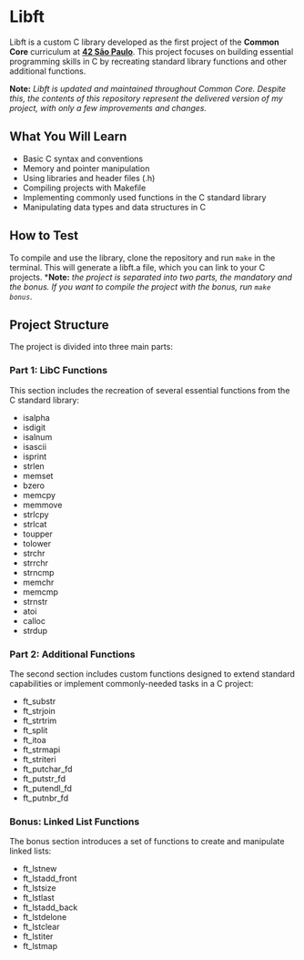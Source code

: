 # Libft
Libft is a custom C library developed as the first project of the **Common Core** curriculum at [**42 São Paulo**](https://www.42sp.org.br/). This project focuses on building essential programming skills in C by recreating standard library functions and other additional functions.

**Note:** *Libft is updated and maintained throughout Common Core. Despite this, the contents of this repository represent the delivered version of my project, with only a few improvements and changes.*

## What You Will Learn
- Basic C syntax and conventions
- Memory and pointer manipulation
- Using libraries and header files (.h)
- Compiling projects with Makefile
- Implementing commonly used functions in the C standard library
- Manipulating data types and data structures in C

## How to Test
To compile and use the library, clone the repository and run `make` in the terminal. This will generate a libft.a file, which you can link to your C projects.
***Note:** _the project is separated into two parts, the mandatory and the bonus. If you want to compile the project with the bonus, run `make bonus`_.

## Project Structure
The project is divided into three main parts:

### Part 1: LibC Functions
This section includes the recreation of several essential functions from the C standard library:

- isalpha
- isdigit
- isalnum
- isascii
- isprint
- strlen
- memset
- bzero
- memcpy
- memmove
- strlcpy
- strlcat
- toupper
- tolower
- strchr
- strrchr
- strncmp
- memchr
- memcmp
- strnstr
- atoi
- calloc
- strdup

### Part 2: Additional Functions
The second section includes custom functions designed to extend standard capabilities or implement commonly-needed tasks in a C project:

- ft_substr
- ft_strjoin
- ft_strtrim
- ft_split
- ft_itoa
- ft_strmapi
- ft_striteri
- ft_putchar_fd
- ft_putstr_fd
- ft_putendl_fd
- ft_putnbr_fd

### Bonus: Linked List Functions
The bonus section introduces a set of functions to create and manipulate linked lists:

- ft_lstnew
- ft_lstadd_front
- ft_lstsize
- ft_lstlast
- ft_lstadd_back
- ft_lstdelone
- ft_lstclear
- ft_lstiter
- ft_lstmap
